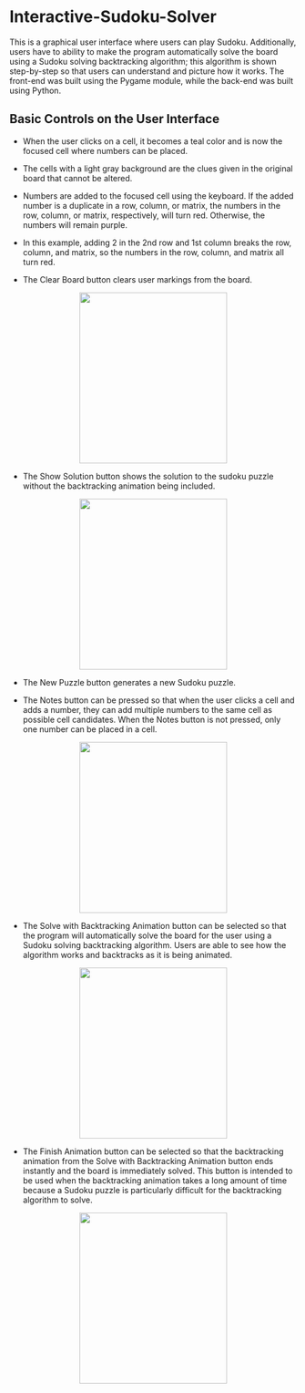 # Interactive-Sudoku-Solver
This is a graphical user interface where users can play Sudoku. Additionally, users have to ability to make the program automatically solve the board using a Sudoku solving backtracking algorithm; this algorithm is shown step-by-step so that users can understand and picture how it works. The front-end was built using the Pygame module, while the back-end was built using Python.

## Basic Controls on the User Interface

- When the user clicks on a cell, it becomes a teal color and is now the focused cell where numbers can be placed.

- The cells with a light gray background are the clues given in the original board that cannot be altered.

- Numbers are added to the focused cell using the keyboard. If the added number is a duplicate in a row, column, or matrix, the numbers in the row, column, or matrix, respectively, will turn red. Otherwise, the numbers will remain purple.

- In this example, adding 2 in the 2nd row and 1st column breaks the row, column, and matrix, so the numbers in the row, column, and matrix all turn red.

- The Clear Board button clears user markings from the board.

<p align = "center">
  <img src = "https://user-images.githubusercontent.com/63945057/88468122-f25e4480-ce93-11ea-92e3-b90654477014.gif" width = 259 height = 300>
</p>  


- The Show Solution button shows the solution to the sudoku puzzle without the backtracking animation being included.

<p align = "center">
  <img src = "https://user-images.githubusercontent.com/63945057/88468190-b5468200-ce94-11ea-83ad-67d557e88bd7.gif" width = 259 height = 300>
</p>  

- The New Puzzle button generates a new Sudoku puzzle.

- The Notes button can be pressed so that when the user clicks a cell and adds a number, they can add multiple numbers to the same cell as possible cell candidates. When the Notes button is not pressed, only one number can be placed in a cell.

<p align = "center">
  <img src = "https://user-images.githubusercontent.com/63945057/88468203-f9d21d80-ce94-11ea-9661-46228bd20f0a.gif" width = 259 height = 300>
</p>  

- The Solve with Backtracking Animation button can be selected so that the program will automatically solve the board for the user using a Sudoku solving backtracking algorithm. Users are able to see how the algorithm works and backtracks as it is being animated.

<p align = "center">
  <img src = "https://user-images.githubusercontent.com/63945057/88468872-5e45aa80-ce9e-11ea-8504-10c047c03d20.gif" width = 259 height = 300>
</p>  

- The Finish Animation button can be selected so that the backtracking animation from the Solve with Backtracking Animation button ends instantly and the board is immediately solved. This button is intended to be used when the backtracking animation takes a long amount of time because a Sudoku puzzle is particularly difficult for the backtracking algorithm to solve.

<p align = "center">
  <img src = "https://user-images.githubusercontent.com/63945057/88468319-8c26f100-ce96-11ea-8bf0-5885e15ec023.gif" width = 259 height = 300>
</p>  


